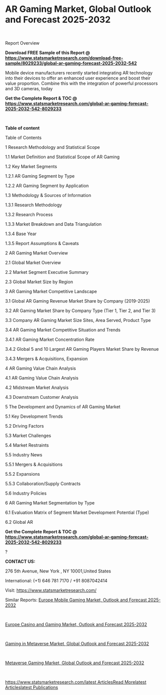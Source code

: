 <h1>AR Gaming Market, Global Outlook and Forecast 2025-2032</h1><br/><p>Report Overview</p>
 
 
 
 <p><strong>Download FREE Sample of this Report @ <a href="https://www.statsmarketresearch.com/download-free-sample/8029233/global-ar-gaming-forecast-2025-2032-542">https://www.statsmarketresearch.com/download-free-sample/8029233/global-ar-gaming-forecast-2025-2032-542</a></strong></p>
 
 
 
 <p>Mobile device manufacturers recently started integrating AR technology into their devices to offer an enhanced user experience and boost their value proportion. Combine this with the integration of powerful processors and 3D cameras, today</p>
 
 
 
 <div><b>Get the Complete Report & TOC @ <a href="https://www.statsmarketresearch.com/global-ar-gaming-forecast-2025-2032-542-8029233">https://www.statsmarketresearch.com/global-ar-gaming-forecast-2025-2032-542-8029233</a></b></div>
 
 
 
 <p><br />
 
 <b>Table of content</b></p>
 
 
 
 <p>Table of Contents<br />
 
 1 Research Methodology and Statistical Scope<br />
 
 1.1 Market Definition and Statistical Scope of AR Gaming<br />
 
 1.2 Key Market Segments<br />
 
 1.2.1 AR Gaming Segment by Type<br />
 
 1.2.2 AR Gaming Segment by Application<br />
 
 1.3 Methodology & Sources of Information<br />
 
 1.3.1 Research Methodology<br />
 
 1.3.2 Research Process<br />
 
 1.3.3 Market Breakdown and Data Triangulation<br />
 
 1.3.4 Base Year<br />
 
 1.3.5 Report Assumptions & Caveats<br />
 
 2 AR Gaming Market Overview<br />
 
 2.1 Global Market Overview<br />
 
 2.2 Market Segment Executive Summary<br />
 
 2.3 Global Market Size by Region<br />
 
 3 AR Gaming Market Competitive Landscape<br />
 
 3.1 Global AR Gaming Revenue Market Share by Company (2019-2025)<br />
 
 3.2 AR Gaming Market Share by Company Type (Tier 1, Tier 2, and Tier 3)<br />
 
 3.3 Company AR Gaming Market Size Sites, Area Served, Product Type<br />
 
 3.4 AR Gaming Market Competitive Situation and Trends<br />
 
 3.4.1 AR Gaming Market Concentration Rate<br />
 
 3.4.2 Global 5 and 10 Largest AR Gaming Players Market Share by Revenue<br />
 
 3.4.3 Mergers & Acquisitions, Expansion<br />
 
 4 AR Gaming Value Chain Analysis<br />
 
 4.1 AR Gaming Value Chain Analysis<br />
 
 4.2 Midstream Market Analysis<br />
 
 4.3 Downstream Customer Analysis<br />
 
 5 The Development and Dynamics of AR Gaming Market<br />
 
 5.1 Key Development Trends<br />
 
 5.2 Driving Factors<br />
 
 5.3 Market Challenges<br />
 
 5.4 Market Restraints<br />
 
 5.5 Industry News<br />
 
 5.5.1 Mergers & Acquisitions<br />
 
 5.5.2 Expansions<br />
 
 5.5.3 Collaboration/Supply Contracts<br />
 
 5.6 Industry Policies<br />
 
 6 AR Gaming Market Segmentation by Type<br />
 
 6.1 Evaluation Matrix of Segment Market Development Potential (Type)<br />
 
 6.2 Global AR</p>
 
 
 
 <div><b>Get the Complete Report & TOC @ <a href="https://www.statsmarketresearch.com/global-ar-gaming-forecast-2025-2032-542-8029233">https://www.statsmarketresearch.com/global-ar-gaming-forecast-2025-2032-542-8029233</a></b></div>
 
 
 
 <p>? </p>
 
 
 
 <p><b>CONTACT US:</b><br />
 
 276 5th Avenue, New York , NY 10001,United States<br />
 
 International: (+1) 646 781 7170 / +91 8087042414<br />
 
 Visit: <a href="https://www.statsmarketresearch.com/">https://www.statsmarketresearch.com/</a><br />
 
 Similar Reports: <a href="https://www.statsmarketresearch.com/global-ar-gaming-forecast-2025-2032-542-8029233">Europe Mobile Gaming Market, Outlook and Forecast 2025-2032</a><br />
 
 <br />
 
 <a href="https://www.statsmarketresearch.com/global-ar-gaming-forecast-2025-2032-542-8029233">Europe Casino and Gaming Market, Outlook and Forecast 2025-2032</a><br />
 
 <br />
 
 <a href="https://www.statsmarketresearch.com/global-ar-gaming-forecast-2025-2032-542-8029233">Gaming in Metaverse Market, Global Outlook and Forecast 2025-2032</a><br />
 
 <br />
 
 <a href="https://www.statsmarketresearch.com/global-ar-gaming-forecast-2025-2032-542-8029233">Metaverse Gaming Market, Global Outlook and Forecast 2025-2032</a><br />
 
 <br />
 
 <a href="https://gyeongbokgung.com">https://www.statsmarketresearch.com/</a><a href="https://hallyeomaritime.com">latest Articles</a><a href="https://jingwansa.com">Read More</a><a href="https://nguoiviet.jp/">latest Articles</a><a href="https://www.intelmarketresearch.com/">latest Publications</a></p>